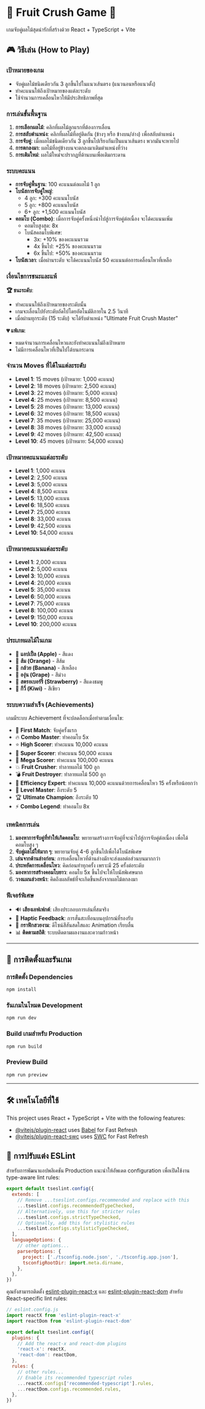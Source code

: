 # 🍎 Fruit Crush Game 🍇

เกมจับคู่ผลไม้สุดน่ารักที่สร้างด้วย React + TypeScript + Vite

## 🎮 วิธีเล่น (How to Play)

### **เป้าหมายของเกม**
- จับคู่ผลไม้ชนิดเดียวกัน 3 ลูกขึ้นไปในแนวเส้นตรง (แนวนอนหรือแนวตั้ง)
- ทำคะแนนให้ถึงเป้าหมายของแต่ละระดับ
- ใช้จำนวนการเคลื่อนไหวให้มีประสิทธิภาพที่สุด

### **การเล่นขั้นพื้นฐาน**

1. **การเลือกผลไม้**: คลิกที่ผลไม้ลูกแรกที่ต้องการเลื่อน
2. **การสลับตำแหน่ง**: คลิกที่ผลไม้ที่อยู่ติดกัน (ข้างๆ หรือ ข้างบน/ล่าง) เพื่อสลับตำแหน่ง
3. **การจับคู่**: เมื่อผลไม้ชนิดเดียวกัน 3 ลูกขึ้นไปเรียงกันเป็นแนวเส้นตรง พวกมันจะหายไป
4. **การตกลงมา**: ผลไม้ที่อยู่ข้างบนจะตกลงมาเติมตำแหน่งที่ว่าง
5. **การเติมใหม่**: ผลไม้ใหม่จะปรากฏที่ด้านบนเพื่อเติมกระดาน

### **ระบบคะแนน**

- **การจับคู่พื้นฐาน**: 100 คะแนนต่อผลไม้ 1 ลูก
- **โบนัสการจับคู่ใหญ่**: 
  - 4 ลูก: +300 คะแนนโบนัส
  - 5 ลูก: +800 คะแนนโบนัส
  - 6+ ลูก: +1,500 คะแนนโบนัส
- **คอมโบ (Combo)**: เมื่อการจับคู่ครั้งหนึ่งนำไปสู่การจับคู่ต่อเนื่อง จะได้คะแนนเพิ่ม
  - คอมโบสูงสุด: 8x
  - โบนัสคอมโบพิเศษ:
    - 3x: +10% ของคะแนนรวม
    - 4x ขึ้นไป: +25% ของคะแนนรวม
    - 6x ขึ้นไป: +50% ของคะแนนรวม
- **โบนัสเวลา**: เมื่อผ่านระดับ จะได้คะแนนโบนัส 50 คะแนนต่อการเคลื่อนไหวที่เหลือ

### **เงื่อนไขการชนะและแพ้**

**🏆 ชนะระดับ**: 
- ทำคะแนนให้ถึงเป้าหมายของระดับนั้น
- เกมจะเลื่อนไปยังระดับถัดไปโดยอัตโนมัติภายใน 2.5 วินาที
- เมื่อผ่านทุกระดับ (15 ระดับ) จะได้รับตำแหน่ง "Ultimate Fruit Crush Master"

**💔 แพ้เกม**:
- หมดจำนวนการเคลื่อนไหวและยังทำคะแนนไม่ถึงเป้าหมาย
- ไม่มีการเคลื่อนไหวที่เป็นไปได้บนกระดาน

### **จำนวน Moves ที่ได้ในแต่ละระดับ**

- **Level 1**: 15 moves (เป้าหมาย: 1,000 คะแนน)
- **Level 2**: 18 moves (เป้าหมาย: 2,500 คะแนน)
- **Level 3**: 22 moves (เป้าหมาย: 5,000 คะแนน)
- **Level 4**: 25 moves (เป้าหมาย: 8,500 คะแนน)
- **Level 5**: 28 moves (เป้าหมาย: 13,000 คะแนน)
- **Level 6**: 32 moves (เป้าหมาย: 18,500 คะแนน)
- **Level 7**: 35 moves (เป้าหมาย: 25,000 คะแนน)
- **Level 8**: 38 moves (เป้าหมาย: 33,000 คะแนน)
- **Level 9**: 42 moves (เป้าหมาย: 42,500 คะแนน)
- **Level 10**: 45 moves (เป้าหมาย: 54,000 คะแนน)

### **เป้าหมายคะแนนแต่ละระดับ**

- **Level 1**: 1,000 คะแนน
- **Level 2**: 2,500 คะแนน
- **Level 3**: 5,000 คะแนน
- **Level 4**: 8,500 คะแนน
- **Level 5**: 13,000 คะแนน
- **Level 6**: 18,500 คะแนน
- **Level 7**: 25,000 คะแนน
- **Level 8**: 33,000 คะแนน
- **Level 9**: 42,500 คะแนน
- **Level 10**: 54,000 คะแนน

### **เป้าหมายคะแนนแต่ละระดับ**

- **Level 1**: 2,000 คะแนน
- **Level 2**: 5,000 คะแนน
- **Level 3**: 10,000 คะแนน
- **Level 4**: 20,000 คะแนน
- **Level 5**: 35,000 คะแนน
- **Level 6**: 50,000 คะแนน
- **Level 7**: 75,000 คะแนน
- **Level 8**: 100,000 คะแนน
- **Level 9**: 150,000 คะแนน
- **Level 10**: 200,000 คะแนน

### **ประเภทผลไม้ในเกม**

- 🍎 **แอปเปิ้ล (Apple)** - สีแดง
- 🍊 **ส้ม (Orange)** - สีส้ม  
- 🍌 **กล้วย (Banana)** - สีเหลือง
- 🍇 **องุ่น (Grape)** - สีม่วง
- 🍓 **สตรอเบอร์รี่ (Strawberry)** - สีแดงชมพู
- 🥝 **กีวี่ (Kiwi)** - สีเขียว

### **ระบบความสำเร็จ (Achievements)**

เกมมีระบบ Achievement ที่จะปลดล็อกเมื่อทำตามเงื่อนไข:

- 🍭 **First Match**: จับคู่ครั้งแรก
- 🔥 **Combo Master**: ทำคอมโบ 5x
- ⭐ **High Scorer**: ทำคะแนน 10,000 คะแนน
- 🌟 **Super Scorer**: ทำคะแนน 50,000 คะแนน
- 💫 **Mega Scorer**: ทำคะแนน 100,000 คะแนน
- 💥 **Fruit Crusher**: ทำลายผลไม้ 100 ลูก
- 💣 **Fruit Destroyer**: ทำลายผลไม้ 500 ลูก
- 🎯 **Efficiency Expert**: ทำคะแนน 10,000 คะแนนด้วยการเคลื่อนไหว 15 ครั้งหรือน้อยกว่า
- 👑 **Level Master**: ถึงระดับ 5
- 🏆 **Ultimate Champion**: ถึงระดับ 10
- ⚡ **Combo Legend**: ทำคอมโบ 8x

### **เทคนิคการเล่น**

1. **มองหาการจับคู่ที่ทำให้เกิดคอมโบ**: พยายามสร้างการจับคู่ที่จะนำไปสู่การจับคู่ต่อเนื่อง เพื่อได้คอมโบสูง ๆ
2. **จับคู่ผลไม้ให้มาก ๆ**: พยายามจับคู่ 4-6 ลูกขึ้นไปเพื่อได้โบนัสพิเศษ
3. **เล่นจากด้านล่างก่อน**: การเคลื่อนไหวที่ด้านล่างมักจะส่งผลต่อส่วนบนมากกว่า
4. **ประหยัดการเคลื่อนไหว**: คิดก่อนทำทุกครั้ง เพราะมี 25 ครั้งต่อระดับ
5. **มองหาการสร้างคอมโบยาว**: คอมโบ 5x ขึ้นไปจะให้โบนัสพิเศษมาก
6. **วางแผนล่วงหน้า**: คิดถึงผลลัพธ์ที่จะเกิดขึ้นหลังจากผลไม้ตกลงมา

### **ฟีเจอร์พิเศษ**

- 🔊 **เสียงเอฟเฟกต์**: เสียงประกอบการเล่นที่สมจริง
- 📳 **Haptic Feedback**: การสั่นสะเทือนบนอุปกรณ์ที่รองรับ
- 🎨 **กราฟิกสวยงาม**: ดีไซน์สีสันสดใสและ Animation เรียบลื่น
- 📊 **ติดตามสถิติ**: ระบบติดตามผลงานและความก้าวหน้า

---

## 🚀 การติดตั้งและรันเกม

### การติดตั้ง Dependencies
```bash
npm install
```

### รันเกมในโหมด Development
```bash
npm run dev
```

### Build เกมสำหรับ Production
```bash
npm run build
```

### Preview Build
```bash
npm run preview
```

---

## 🛠️ เทคโนโลยีที่ใช้

This project uses React + TypeScript + Vite with the following features:

- [@vitejs/plugin-react](https://github.com/vitejs/vite-plugin-react/blob/main/packages/plugin-react) uses [Babel](https://babeljs.io/) for Fast Refresh
- [@vitejs/plugin-react-swc](https://github.com/vitejs/vite-plugin-react/blob/main/packages/plugin-react-swc) uses [SWC](https://swc.rs/) for Fast Refresh


## 🔧 การปรับแต่ง ESLint

สำหรับการพัฒนาแอปพลิเคชัน Production แนะนำให้อัพเดต configuration เพื่อเปิดใช้งาน type-aware lint rules:

```js
export default tseslint.config({
  extends: [
    // Remove ...tseslint.configs.recommended and replace with this
    ...tseslint.configs.recommendedTypeChecked,
    // Alternatively, use this for stricter rules
    ...tseslint.configs.strictTypeChecked,
    // Optionally, add this for stylistic rules
    ...tseslint.configs.stylisticTypeChecked,
  ],
  languageOptions: {
    // other options...
    parserOptions: {
      project: ['./tsconfig.node.json', './tsconfig.app.json'],
      tsconfigRootDir: import.meta.dirname,
    },
  },
})
```

คุณยังสามารถติดตั้ง [eslint-plugin-react-x](https://github.com/Rel1cx/eslint-react/tree/main/packages/plugins/eslint-plugin-react-x) และ [eslint-plugin-react-dom](https://github.com/Rel1cx/eslint-react/tree/main/packages/plugins/eslint-plugin-react-dom) สำหรับ React-specific lint rules:

```js
// eslint.config.js
import reactX from 'eslint-plugin-react-x'
import reactDom from 'eslint-plugin-react-dom'

export default tseslint.config({
  plugins: {
    // Add the react-x and react-dom plugins
    'react-x': reactX,
    'react-dom': reactDom,
  },
  rules: {
    // other rules...
    // Enable its recommended typescript rules
    ...reactX.configs['recommended-typescript'].rules,
    ...reactDom.configs.recommended.rules,
  },
})
```
